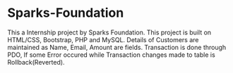 # Sparks-Foundation
 This a Internship project by Sparks Foundation. This project is built on HTML/CSS, Bootstrap, PHP and MySQL. Details of Customers are maintained as Name, Email, Amount are fields. Transaction is done through PDO, If some Error occured while Transaction changes made to table is Rollback(Reverted).
